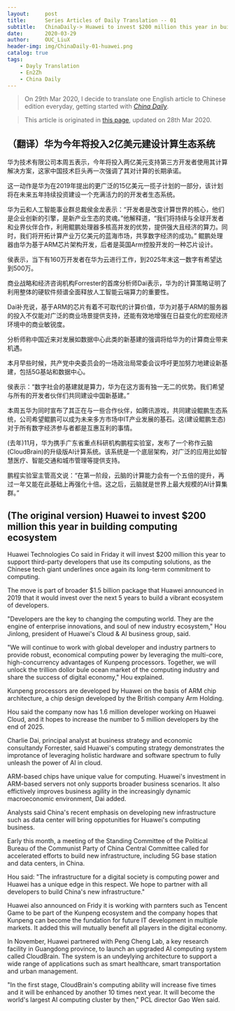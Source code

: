 ```yaml
---
layout:     post
title:      Series Articles of Daily Translation -- 01
subtitle:   ChinaDaily-> Huawei to invest $200 million this year in building computing ecosystem
date:       2020-03-29
author:     OUC_LiuX 
header-img: img/ChinaDaily-01-huawei.png
catalog: true
tags:
    - Dayly Translation
    - En2Zh
    - China Daily 
---
```


<head>
    <script src="https://cdn.mathjax.org/mathjax/latest/MathJax.js?config=TeX-AMS-MML_HTMLorMML" type="text/javascript"></script>
    <script type="text/x-mathjax-config">
        MathJax.Hub.Config({
            tex2jax: {
            skipTags: ['script', 'noscript', 'style', 'textarea', 'pre'],
            inlineMath: [['$','$']]
            }
        });
    </script>
</head>

> On 29th Mar 2020, I decide to translate one English article to Chinese edition everyday, getting started with [*China Daily*](https://www.chinadaily.com.cn/).    

> This article is originated in [this page](https://www.chinadaily.com.cn/a/202003/28/WS5e7e9849a310128217282a39.html), updated on 28th Mar 2020.  

## （翻译）华为今年将投入2亿美元建设计算生态系统   
华为技术有限公司本周五表示，今年将投入两亿美元支持第三方开发者使用其计算解决方案，这家中国技术巨头再一次强调了其对计算的长期承诺。  

这一动作是华为在2019年提出的更广泛的15亿美元一揽子计划的一部分，该计划将在未来五年持续投资建设一个充满活力的的开发者生态系统。   

华为云和人工智能事业群总裁侯金龙表示：“开发者是改变计算世界的核心，他们是企业创新的引擎，是新产业生态的灵魂。”他解释道，“我们将持续与全球开发者和业界伙伴合作，利用鲲鹏处理器多核高并发的优势，提供强大且经济的算力。同时，我们将开拓计算产业万亿美元的蓝海市场，共享数字经济的成功。” 鲲鹏处理器由华为基于ARM芯片架构开发，后者是英国Arm控股开发的一种芯片设计。  

侯表示，当下有160万开发者在华为云进行工作，到2025年末这一数字有希望达到500万。  

商业战略和经济咨询机构Forrester的首席分析师Dai表示，华为的计算策略证明了利用整体的硬软件频谱全面释放人工智能云端算力的重要性。   

Dai补充说，基于ARM的芯片有着不可取代的计算价值，华为对基于ARM的服务器的投入不仅能对广泛的商业场景提供支持，还能有效地增强在日益变化的宏观经济环境中的商业敏锐度。   

分析师称中国近来对发展如数据中心此类的新基建的强调将给华为的计算商业带来机遇。   

本月早些时候，共产党中央委员会的一场政治局常委会议呼吁更加努力地建设新基建，包括5G基站和数据中心。  

侯表示：“数字社会的基建就是算力，华为在这方面有独一无二的优势。我们希望与所有的开发者伙伴们共同建设中国新基建。”  

本周五华为同时宣布了其正在与一些合作伙伴，如腾讯游戏，共同建设鲲鹏生态系统，公司希望鲲鹏可以成为未来多方市场中IT产业发展的基石。这(建设鲲鹏生态)对于所有数字经济参与者都是互惠互利的事情。   

(去年)11月，华为携手广东省重点科研机构鹏程实验室，发布了一个称作云脑(CloudBrain)的升级版AI计算系统。该系统是一个底层架构，对广泛的应用比如智慧医疗、智能交通和城市管理等提供支持。   

鹏程实验室主管高文说：“在第一阶段，云脑的计算能力会有一个五倍的提升，再过一年又能在此基础上再强化十倍。这之后，云脑就是世界上最大规模的AI计算集群。”   

## (The original version) Huawei to invest $200 million this year in building computing ecosystem   
Huawei Technologies Co said in Friday it will invest $200 million this year to support third-party developers that use its computing solutions, as the Chinese tech giant underlines once again its long-term commitment to computing.   

The move is part of broader $1.5 billion package that Huawei announced in 2019 that it would invest over the next 5 years to build a vibrant ecosystem of developers.   

"Developers are the key to changing the computing world. They are the engine of enterprise innovations, and soul of new industry ecosystem," Hou Jinlong, president of Huawei's Cloud & AI business group, said.    

"We will continue to work with global developer and industry partners to provide robust, economical computing power by leveraging the multi-core, high-concurrency advantages of Kunpeng processors. Together, we will unlock the trillion dollor bule ocean market of the computing industry and share the success of digital economy," Hou explained.   

Kunpeng processors are developed by Huawei on the basis of ARM chip architecture, a chip design developed by the British company Arm Holding.   

Hou said the company now has 1.6 million developer working on  Huawei Cloud, and it hopes to increase the number to 5 million developers by the end of 2025.   

Charlie Dai, principal analyst at business strategy and economic consultandy Forrester, said Huawei's computing strategy demonstrates the improtance of leveraging holistic hardware and software spectrum to fully unleash the power of AI in cloud.   

ARM-based chips have unique value for computing. Huawei's investment in ARM-based servers not only supports broader business scenarios. It also effictively improves business agility in the increasingly dynamic macroeconomic environment, Dai added.   

Analysts said China's recent emphasis on developing new infrastructure such as data center will bring oppotunities for Huawei's computing business.   

Early this month, a meeting of the Standing Committee of the Political Bureau of the Communist Party of China Central Committee called for accelerated efforts to build new infrastructure, including 5G base station and data centers, in China.   

Hou said: "The infrastructure for a digital society is computing power and Huawei has a unique edge in this respect. We hope to partner with all developers to build China's new infrastructure."   

Huawei also announced on Fridy it is working with parnters such as Tencent Game to be part of the Kunpeng ecosystem and the company hopes that Kunpeng can become the fundation for future IT development in multiple markets. It added this will mutually benefit all players in the digital economy.   

In November, Huawei partnered with Peng Cheng Lab, a key research facility in Guangdong province, to launch an upgraded AI computing system called CloudBrain. The system is an undeylying architecture to support a wide range of applications such as smart healthcare, smart transportation and urban management.   

"In the first stage, CloudBrain's computing ability will increase five times and it will be enhanced by another 10 times next year. It will become the world's largest AI computing cluster by then," PCL director Gao Wen said.  

